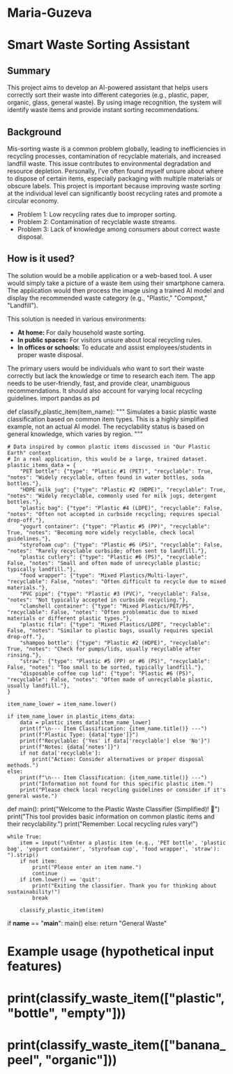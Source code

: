 # Maria-Guzeva
# Smart Waste Sorting Assistant

## Summary
This project aims to develop an AI-powered assistant that helps users correctly sort their waste into different categories (e.g., plastic, paper, organic, glass, general waste). By using image recognition, the system will identify waste items and provide instant sorting recommendations.

## Background
Mis-sorting waste is a common problem globally, leading to inefficiencies in recycling processes, contamination of recyclable materials, and increased landfill waste. This issue contributes to environmental degradation and resource depletion. Personally, I've often found myself unsure about where to dispose of certain items, especially packaging with multiple materials or obscure labels. This project is important because improving waste sorting at the individual level can significantly boost recycling rates and promote a circular economy.

* Problem 1: Low recycling rates due to improper sorting.
* Problem 2: Contamination of recyclable waste streams.
* Problem 3: Lack of knowledge among consumers about correct waste disposal.

## How is it used?
The solution would be a mobile application or a web-based tool. A user would simply take a picture of a waste item using their smartphone camera. The application would then process the image using a trained AI model and display the recommended waste category (e.g., "Plastic," "Compost," "Landfill").

This solution is needed in various environments:
* **At home:** For daily household waste sorting.
* **In public spaces:** For visitors unsure about local recycling rules.
* **In offices or schools:** To educate and assist employees/students in proper waste disposal.

The primary users would be individuals who want to sort their waste correctly but lack the knowledge or time to research each item. The app needs to be user-friendly, fast, and provide clear, unambiguous recommendations. It should also account for varying local recycling guidelines.
import pandas as pd

def classify_plastic_item(item_name):
    """
    Simulates a basic plastic waste classification based on common item types.
    This is a highly simplified example, not an actual AI model.
    The recyclability status is based on general knowledge, which varies by region.
    """

    # Data inspired by common plastic items discussed in "Our Plastic Earth" context
    # In a real application, this would be a large, trained dataset.
    plastic_items_data = {
        "PET bottle": {"type": "Plastic #1 (PET)", "recyclable": True, "notes": "Widely recyclable, often found in water bottles, soda bottles."},
        "HDPE milk jug": {"type": "Plastic #2 (HDPE)", "recyclable": True, "notes": "Widely recyclable, commonly used for milk jugs, detergent bottles."},
        "plastic bag": {"type": "Plastic #4 (LDPE)", "recyclable": False, "notes": "Often not accepted in curbside recycling; requires special drop-off."},
        "yogurt container": {"type": "Plastic #5 (PP)", "recyclable": True, "notes": "Becoming more widely recyclable, check local guidelines."},
        "styrofoam cup": {"type": "Plastic #6 (PS)", "recyclable": False, "notes": "Rarely recyclable curbside; often sent to landfill."},
        "plastic cutlery": {"type": "Plastic #6 (PS)", "recyclable": False, "notes": "Small and often made of unrecyclable plastic; typically landfill."},
        "food wrapper": {"type": "Mixed Plastics/Multi-layer", "recyclable": False, "notes": "Often difficult to recycle due to mixed materials."},
        "PVC pipe": {"type": "Plastic #3 (PVC)", "recyclable": False, "notes": "Not typically accepted in curbside recycling."},
        "clamshell container": {"type": "Mixed Plastics/PET/PS", "recyclable": False, "notes": "Often problematic due to mixed materials or different plastic types."},
        "plastic film": {"type": "Mixed Plastics/LDPE", "recyclable": False, "notes": "Similar to plastic bags, usually requires special drop-off."},
        "shampoo bottle": {"type": "Plastic #2 (HDPE)", "recyclable": True, "notes": "Check for pumps/lids, usually recyclable after rinsing."},
        "straw": {"type": "Plastic #5 (PP) or #6 (PS)", "recyclable": False, "notes": "Too small to be sorted, typically landfill."},
        "disposable coffee cup lid": {"type": "Plastic #6 (PS)", "recyclable": False, "notes": "Often made of unrecyclable plastic, usually landfill."},
    }

    item_name_lower = item_name.lower()

    if item_name_lower in plastic_items_data:
        data = plastic_items_data[item_name_lower]
        print(f"\n--- Item Classification: {item_name.title()} ---")
        print(f"Plastic Type: {data['type']}")
        print(f"Recyclable: {'Yes' if data['recyclable'] else 'No'}")
        print(f"Notes: {data['notes']}")
        if not data['recyclable']:
            print("Action: Consider alternatives or proper disposal methods.")
    else:
        print(f"\n--- Item Classification: {item_name.title()} ---")
        print("Information not found for this specific plastic item.")
        print("Please check local recycling guidelines or consider if it's general waste.")

def main():
    print("Welcome to the Plastic Waste Classifier (Simplified)! 👋")
    print("This tool provides basic information on common plastic items and their recyclability.")
    print("Remember: Local recycling rules vary!")

    while True:
        item = input("\nEnter a plastic item (e.g., 'PET bottle', 'plastic bag', 'yogurt container', 'styrofoam cup', 'food wrapper', 'straw'): ").strip()
        if not item:
            print("Please enter an item name.")
            continue
        if item.lower() == 'quit':
            print("Exiting the classifier. Thank you for thinking about sustainability!")
            break

        classify_plastic_item(item)

if __name__ == "__main__":
    main()
    else:
        return "General Waste"

# Example usage (hypothetical input features)
# print(classify_waste_item(["plastic", "bottle", "empty"]))
# print(classify_waste_item(["banana_peel", "organic"]))
